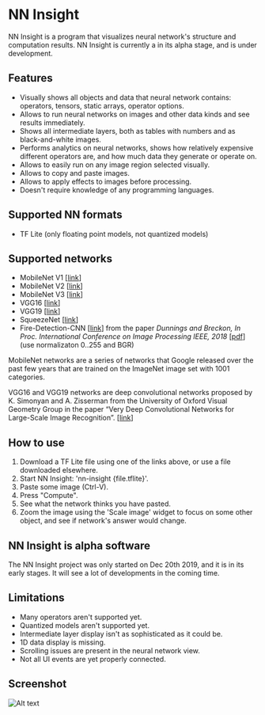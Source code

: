 # NN Insight

NN Insight is a program that visualizes neural network's structure and computation results. NN Insight is currently a in its alpha stage, and is under development.

## Features
* Visually shows all objects and data that neural network contains: operators, tensors, static arrays, operator options.
* Allows to run neural networks on images and other data kinds and see results immediately.
* Shows all intermediate layers, both as tables with numbers and as black-and-white images.
* Performs analytics on neural networks, shows how relatively expensive different operators are, and how much data they generate or operate on.
* Allows to easily run on any image region selected visually.
* Allows to copy and paste images.
* Allows to apply effects to images before processing.
* Doesn't require knowledge of any programming languages.

## Supported NN formats
* TF Lite (only floating point models, not quantized models)

## Supported networks
* MobileNet V1 [[link](https://drive.google.com/file/d/1FYK72GkbqJUwgFZ8q_32HtI7X3CrfBtT/view?usp=sharing)]
* MobileNet V2 [[link](https://drive.google.com/file/d/1XicUqcqUNa14DfqeWyUYHZGHDXO5XAgp/view?usp=sharing)]
* MobileNet V3 [[link](https://drive.google.com/file/d/1qq6xLx98M_wy9YqetOxuqNJCSOEq5O8f/view?usp=sharing)]
* VGG16 [[link](https://drive.google.com/file/d/1Nw6a_PcoQi4ZaTEFLO6J8KJvP-ZpgXPi/view?usp=sharing)]
* VGG19 [[link](https://drive.google.com/file/d/1wsNsQRknfKUgS_zp6kLLETE9ngdd1pYA/view?usp=sharing)]
* SqueezeNet [[link](https://storage.googleapis.com/download.tensorflow.org/models/tflite/model_zoo/upload_20180427/squeezenet_2018_04_27.tgz)]
* Fire-Detection-CNN [[link](https://drive.google.com/file/d/17wuKEUUL2ONkPMiYExh8Bx6M6lAUGbxA/view?usp=sharing)] from the paper _Dunnings and Breckon, In Proc. International Conference on Image Processing IEEE, 2018_ [[pdf](https://breckon.org/toby/publications/papers/dunnings18fire.pdf)] (use normalizaton 0..255 and BGR)

MobileNet networks are a series of networks that Google released over the past few years that are trained on the ImageNet image set with 1001 categories.

VGG16 and VGG19 networks are deep convolutional networks proposed by K. Simonyan and A. Zisserman from the University of Oxford Visual Geometry Group in the paper “Very Deep Convolutional Networks for Large-Scale Image Recognition”. [[link](https://arxiv.org/abs/1409.1556)]

## How to use
1. Download a TF Lite file using one of the links above, or use a file downloaded elsewhere.
2. Start NN Insight: 'nn-insight {file.tflite}'.
3. Paste some image (Ctrl-V).
4. Press "Compute".
5. See what the network thinks you have pasted.
6. Zoom the image using the 'Scale image' widget to focus on some other object, and see if network's answer would change.

## NN Insight is alpha software
The NN Insight project was only started on Dec 20th 2019, and it is in its early stages. It will see a lot of developments in the coming time.

## Limitations
* Many operators aren't supported yet.
* Quantized models aren't supported yet.
* Intermediate layer display isn't as sophisticated as it could be.
* 1D data display is missing.
* Scrolling issues are present in the neural network view.
* Not all UI events are yet properly connected.

## Screenshot
![Alt text](https://raw.githubusercontent.com/yurivict/nn-insight/master/screenshot.png "NN Insight")

